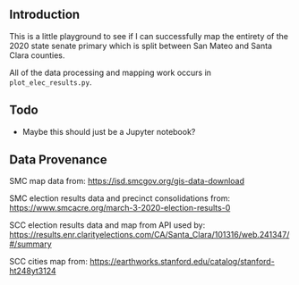 ## Introduction
This is a little playground to see if I can successfully map the entirety of the 2020 state senate primary which is split between San Mateo and Santa Clara counties.

All of the data processing and mapping work occurs in `plot_elec_results.py`.

## Todo
 - Maybe this should just be a Jupyter notebook?

## Data Provenance

SMC map data from:
https://isd.smcgov.org/gis-data-download

SMC election results data and precinct consolidations from:
https://www.smcacre.org/march-3-2020-election-results-0

SCC election results data and map from API used by:
https://results.enr.clarityelections.com/CA/Santa_Clara/101316/web.241347/#/summary

SCC cities map from:
https://earthworks.stanford.edu/catalog/stanford-ht248yt3124
